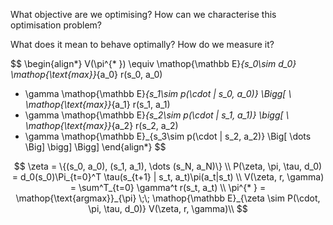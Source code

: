What objective are we optimising?
How can we characterise this optimisation problem?

What does it mean to behave optimally?
How do we measure it?

$$
\begin{align*}
V(\pi^{* }) \equiv  \mathop{\mathbb E}_{s_0\sim d_0} \mathop{\text{max}}_{a_0} r(s_0, a_0)
+ \gamma  \mathop{\mathbb E}_{s_1\sim p(\cdot | s_0, a_0)} \Bigg[ \\ \mathop{\text{max}}_{a_1} r(s_1, a_1)
+ \gamma \mathop{\mathbb E}_{s_2\sim p(\cdot | s_1, a_1)} \bigg[ \\ \mathop{\text{max}}_{a_2} r(s_2, a_2)
+ \gamma  \mathop{\mathbb E}_{s_3\sim p(\cdot | s_2, a_2)} \Big[
\dots \Big] \bigg] \Bigg]
\end{align*}
$$


$$
\zeta = \{(s_0, a_0), (s_1, a_1), \dots (s_N, a_N)\} \\
P(\zeta, \pi, \tau, d_0) = d_0(s_0)\Pi_{t=0}^T \tau(s_{t+1} | s_t, a_t)\pi(a_t|s_t) \\
V(\zeta, r, \gamma) = \sum^T_{t=0} \gamma^t r(s_t, a_t) \\
\pi^{* } = \mathop{\text{argmax}}_{\pi} \;\;  \mathop{\mathbb E}_{\zeta \sim P(\cdot, \pi, \tau, d_0)} V(\zeta, r, \gamma)\\
$$
